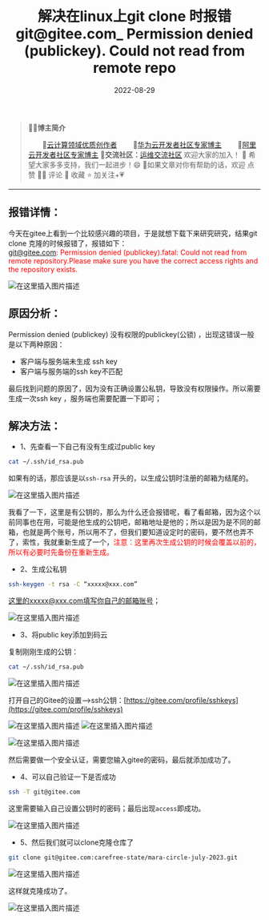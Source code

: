﻿---
title: 解决在linux上git clone 时报错 git@gitee.com_ Permission denied (publickey). Could not read from remote repo
icon: circle-info
order: 1
category:
  - Linux
  - Git
tag:
  - Linux
  - Git
  - 运维
pageview: false
date: 2022-08-29
comment: false
breadcrumb: false
---


>👨‍🎓**博主简介**
>
>&emsp;&emsp;🏅[云计算领域优质创作者](https://blog.csdn.net/liu_chen_yang?type=blog)
>&emsp;&emsp;🏅[华为云开发者社区专家博主](https://bbs.huaweicloud.com/community/myblog)
>&emsp;&emsp;🏅[阿里云开发者社区专家博主](https://developer.aliyun.com/my?spm=a2c6h.13148508.setting.3.21fc4f0eCmz1v3#/article?_k=zooqoz)
>💊**交流社区：**[运维交流社区](https://bbs.csdn.net/forums/lcy) 欢迎大家的加入！
>🐋 希望大家多多支持，我们一起进步！😄
>🎉如果文章对你有帮助的话，欢迎 点赞 👍🏻 评论 💬 收藏 ⭐️ 加关注+💗

---

## 报错详情：


今天在gitee上看到一个比较感兴趣的项目，于是就想下载下来研究研究，结果git clone 克隆的时候报错了，报错如下：<br>
<font color=red> git@gitee.com: Permission denied (publickey).fatal: Could not read
from remote repository.Please make sure you have the correct access
rights and the repository exists.</font>


![在这里插入图片描述](https://lcy-blog.oss-cn-beijing.aliyuncs.com/blog/e98aa4c8ac3a46768e0029f9f29a846d.png)

## 原因分析：
Permission denied (publickey) 没有权限的publickey(公锁) ，出现这错误一般是以下两种原因：

- 客户端与服务端未生成 ssh key
- 客户端与服务端的ssh key不匹配

最后找到问题的原因了，因为没有正确设置公私钥，导致没有权限操作。所以需要生成一次ssh key ，服务端也需要配置一下即可；

## 解决方法：

- 1、先查看一下自己有没有生成过public key

```bash
cat ~/.ssh/id_rsa.pub 
```

如果有的话，那应该是以`ssh-rsa` 开头的，以生成公钥时注册的邮箱为结尾的。

![在这里插入图片描述](https://lcy-blog.oss-cn-beijing.aliyuncs.com/blog/8916399170ad4e038fdf50982c139efc.png)

我看了一下，这里是有公钥的，那么为什么还会报错呢，看了看邮箱，因为这个以前同事也在用，可能是他生成的公钥吧，邮箱地址是他的；所以是因为是不同的邮箱，也就是两个账号，所以用不了，但我们要知道设定时的密码，要不然也弄不了，索性，我就重新生成了一个，<font color=red>注意：这里再次生成公钥的时候会覆盖以前的，所以有必要时先备份在重新生成。</font>


- 2、生成公私钥

```bash
ssh-keygen -t rsa -C “xxxxx@xxx.com”
```
这里的xxxxx@xxx.com填写你自己的邮箱账号；

![在这里插入图片描述](https://lcy-blog.oss-cn-beijing.aliyuncs.com/blog/c3712f0a06474704955a17210ed10fe8.png)



- 3、将public key添加到码云

复制刚刚生成的公钥：

```bash
cat ~/.ssh/id_rsa.pub 
```
![在这里插入图片描述](https://lcy-blog.oss-cn-beijing.aliyuncs.com/blog/d9a66a9aa23c4e2ba722f49c0f188ea1.png)

打开自己的Gitee的设置–>ssh公钥：[https://gitee.com/profile/sshkeys](https://gitee.com/profile/sshkeys)

![在这里插入图片描述](https://lcy-blog.oss-cn-beijing.aliyuncs.com/blog/58c81300a1784bbca905449339d5f937.png)
![在这里插入图片描述](https://lcy-blog.oss-cn-beijing.aliyuncs.com/blog/19db637f2b234a5187f67bd1676b825a.png)


![在这里插入图片描述](https://lcy-blog.oss-cn-beijing.aliyuncs.com/blog/5f1d28c292c64418af852aee79db7215.png)

然后需要做一个安全认证，需要您输入gitee的密码，最后就添加成功了。



- 4、可以自己验证一下是否成功

```bash
ssh -T git@gitee.com
```
这里需要输入自己设置公钥时的密码；最后出现`access`即成功。

![在这里插入图片描述](https://lcy-blog.oss-cn-beijing.aliyuncs.com/blog/8f0d0b9c7162484abf3f20a131eeea2d.png)

- 5、然后我们就可以clone克隆仓库了

```bash
git clone git@gitee.com:carefree-state/mara-circle-july-2023.git
```
![在这里插入图片描述](https://lcy-blog.oss-cn-beijing.aliyuncs.com/blog/958f7c4f02314abfb7b3920e86429b74.png)

这样就克隆成功了。

![在这里插入图片描述](https://lcy-blog.oss-cn-beijing.aliyuncs.com/blog/d791bfbe76d944ef911231559150e91f.png)

